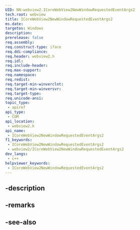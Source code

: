 ```yaml
---
UID: NN:webview2.ICoreWebView2NewWindowRequestedEventArgs2
tech.root: webview
title: ICoreWebView2NewWindowRequestedEventArgs2
ms.date: 
targetos: Windows
description: 
prerelease: false
req.assembly: 
req.construct-type: iface
req.ddi-compliance: 
req.header: webview2.h
req.idl: 
req.include-header: 
req.max-support: 
req.namespace: 
req.redist: 
req.target-min-winverclnt: 
req.target-min-winversvr: 
req.target-type: 
req.unicode-ansi: 
topic_type:
 - apiref
api_type:
 - COM
api_location:
 - webview2.h
api_name:
 - ICoreWebView2NewWindowRequestedEventArgs2
f1_keywords:
 - ICoreWebView2NewWindowRequestedEventArgs2
 - webview2/ICoreWebView2NewWindowRequestedEventArgs2
dev_langs:
 - c++
helpviewer_keywords:
 - ICoreWebView2NewWindowRequestedEventArgs2
---
```


## -description

## -remarks

## -see-also

